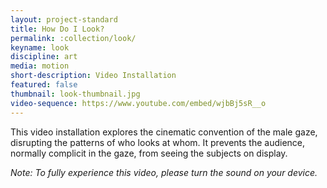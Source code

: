 ```yaml
---
layout: project-standard
title: How Do I Look?
permalink: :collection/look/
keyname: look
discipline: art
media: motion
short-description: Video Installation
featured: false
thumbnail: look-thumbnail.jpg
video-sequence: https://www.youtube.com/embed/wjbBj5sR__o
---
```


This video installation explores the cinematic convention of the male gaze, disrupting the patterns of who looks at whom. It prevents the audience, normally complicit in the gaze, from seeing the subjects on display.

_Note: To fully experience this video, please turn the sound on your device._
